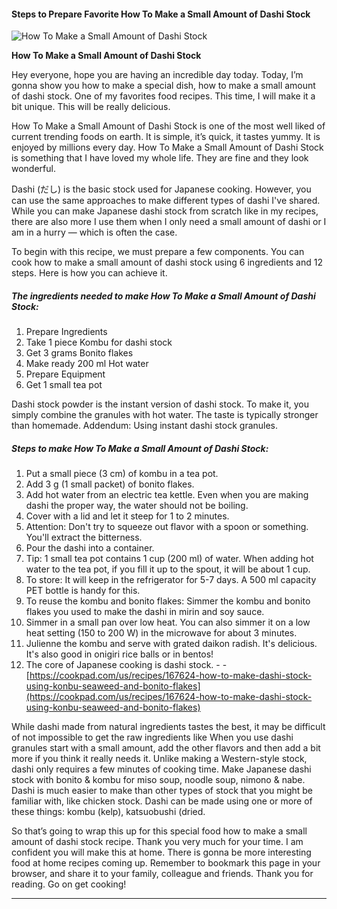             

#### Steps to Prepare Favorite How To Make a Small Amount of Dashi Stock

![How To Make a Small Amount of Dashi Stock](https://img-global.cpcdn.com/recipes/5575606281437184/751x532cq70/how-to-make-a-small-amount-of-dashi-stock-recipe-main-photo.jpg)

**How To Make a Small Amount of Dashi Stock**

Hey everyone, hope you are having an incredible day today. Today, I’m gonna show you how to make a special dish, how to make a small amount of dashi stock. One of my favorites food recipes. This time, I will make it a bit unique. This will be really delicious.

How To Make a Small Amount of Dashi Stock is one of the most well liked of current trending foods on earth. It is simple, it’s quick, it tastes yummy. It is enjoyed by millions every day. How To Make a Small Amount of Dashi Stock is something that I have loved my whole life. They are fine and they look wonderful.

Dashi (だし) is the basic stock used for Japanese cooking. However, you can use the same approaches to make different types of dashi I've shared. While you can make Japanese dashi stock from scratch like in my recipes, there are also more I use them when I only need a small amount of dashi or I am in a hurry — which is often the case.

To begin with this recipe, we must prepare a few components. You can cook how to make a small amount of dashi stock using 6 ingredients and 12 steps. Here is how you can achieve it.

##### The ingredients needed to make How To Make a Small Amount of Dashi Stock:

1.  Prepare Ingredients
2.  Take 1 piece Kombu for dashi stock
3.  Get 3 grams Bonito flakes
4.  Make ready 200 ml Hot water
5.  Prepare Equipment
6.  Get 1 small tea pot

Dashi stock powder is the instant version of dashi stock. To make it, you simply combine the granules with hot water. The taste is typically stronger than homemade. Addendum: Using instant dashi stock granules.

##### Steps to make How To Make a Small Amount of Dashi Stock:

1.  Put a small piece (3 cm) of kombu in a tea pot.
2.  Add 3 g (1 small packet) of bonito flakes.
3.  Add hot water from an electric tea kettle. Even when you are making dashi the proper way, the water should not be boiling.
4.  Cover with a lid and let it steep for 1 to 2 minutes.
5.  Attention: Don't try to squeeze out flavor with a spoon or something. You'll extract the bitterness.
6.  Pour the dashi into a container.
7.  Tip: 1 small tea pot contains 1 cup (200 ml) of water. When adding hot water to the tea pot, if you fill it up to the spout, it will be about 1 cup.
8.  To store: It will keep in the refrigerator for 5-7 days. A 500 ml capacity PET bottle is handy for this.
9.  To reuse the kombu and bonito flakes: Simmer the kombu and bonito flakes you used to make the dashi in mirin and soy sauce.
10.  Simmer in a small pan over low heat. You can also simmer it on a low heat setting (150 to 200 W) in the microwave for about 3 minutes.
11.  Julienne the kombu and serve with grated daikon radish. It's delicious. It's also good in onigiri rice balls or in bentos!
12.  The core of Japanese cooking is dashi stock. - - [https://cookpad.com/us/recipes/167624-how-to-make-dashi-stock-using-konbu-seaweed-and-bonito-flakes](https://cookpad.com/us/recipes/167624-how-to-make-dashi-stock-using-konbu-seaweed-and-bonito-flakes)

While dashi made from natural ingredients tastes the best, it may be difficult of not impossible to get the raw ingredients like When you use dashi granules start with a small amount, add the other flavors and then add a bit more if you think it really needs it. Unlike making a Western-style stock, dashi only requires a few minutes of cooking time. Make Japanese dashi stock with bonito & kombu for miso soup, noodle soup, nimono & nabe. Dashi is much easier to make than other types of stock that you might be familiar with, like chicken stock. Dashi can be made using one or more of these things: kombu (kelp), katsuobushi (dried.

So that’s going to wrap this up for this special food how to make a small amount of dashi stock recipe. Thank you very much for your time. I am confident you will make this at home. There is gonna be more interesting food at home recipes coming up. Remember to bookmark this page in your browser, and share it to your family, colleague and friends. Thank you for reading. Go on get cooking!

* * *